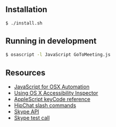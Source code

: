 ## Installation
```
$ ./install.sh
```

## Running in development

```bash
$ osascript -l JavaScript GoToMeeting.js
```

## Resources

- [JavaScript for OSX Automation](https://developer.apple.com/library/mac/releasenotes/InterapplicationCommunication/RN-JavaScriptForAutomation/)
- [Using OS X Accessibility Inspector](https://developer.apple.com/library/mac/documentation/Accessibility/Conceptual/AccessibilityMacOSX/OSXAXTesting/OSXAXTestingApps.html)
- [AppleScript keyCode reference](http://apple.stackexchange.com/questions/36943/how-do-i-automate-a-key-press-in-applescript)
- [HipChat slash commands](http://help.hipchat.com/knowledgebase/articles/64451-work-faster-with-slash-commands)
- [Skype API](http://web.archive.org/web/20130607130426/http://dev.skype.com/desktop-api-reference)
- [Skype test call](https://support.skype.com/en/faq/FA265/how-can-i-make-a-test-call-in-skype)


